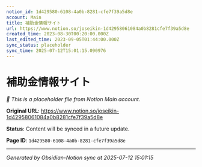 ```yaml
---
notion_id: 1d429580-6108-4a0b-8281-cfe7f39a5d8e
account: Main
title: 補助金情報サイト
url: https://www.notion.so/joseikin-1d42958061084a0b8281cfe7f39a5d8e
created_time: 2023-08-30T00:20:00.000Z
last_edited_time: 2023-09-05T01:44:00.000Z
sync_status: placeholder
sync_time: 2025-07-12T15:01:15.090976
---
```


# 補助金情報サイト

*🔄 This is a placeholder file from Notion Main account.*

**Original URL**: https://www.notion.so/joseikin-1d42958061084a0b8281cfe7f39a5d8e

**Status**: Content will be synced in a future update.

**Page ID**: `1d429580-6108-4a0b-8281-cfe7f39a5d8e`

---

*Generated by Obsidian-Notion sync at 2025-07-12 15:01:15*

